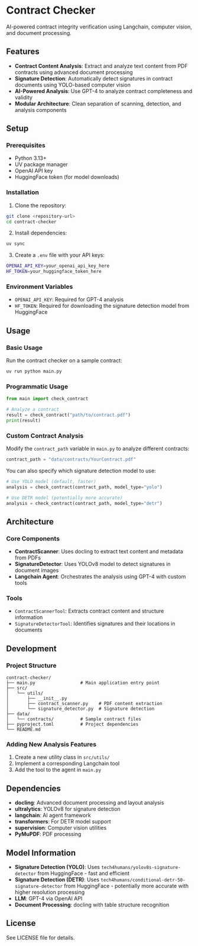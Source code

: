 # Contract Checker

AI-powered contract integrity verification using Langchain, computer vision, and document processing.

## Features

- **Contract Content Analysis**: Extract and analyze text content from PDF contracts using advanced document processing
- **Signature Detection**: Automatically detect signatures in contract documents using YOLO-based computer vision
- **AI-Powered Analysis**: Use GPT-4 to analyze contract completeness and validity
- **Modular Architecture**: Clean separation of scanning, detection, and analysis components

## Setup

### Prerequisites

- Python 3.13+
- UV package manager
- OpenAI API key
- HuggingFace token (for model downloads)

### Installation

1. Clone the repository:
```bash
git clone <repository-url>
cd contract-checker
```

2. Install dependencies:
```bash
uv sync
```

3. Create a `.env` file with your API keys:
```bash
OPENAI_API_KEY=your_openai_api_key_here
HF_TOKEN=your_huggingface_token_here
```

### Environment Variables

- `OPENAI_API_KEY`: Required for GPT-4 analysis
- `HF_TOKEN`: Required for downloading the signature detection model from HuggingFace

## Usage

### Basic Usage

Run the contract checker on a sample contract:

```bash
uv run python main.py
```

### Programmatic Usage

```python
from main import check_contract

# Analyze a contract
result = check_contract("path/to/contract.pdf")
print(result)
```

### Custom Contract Analysis

Modify the `contract_path` variable in `main.py` to analyze different contracts:

```python
contract_path = "data/contracts/YourContract.pdf"
```

You can also specify which signature detection model to use:

```python
# Use YOLO model (default, faster)
analysis = check_contract(contract_path, model_type="yolo")

# Use DETR model (potentially more accurate)
analysis = check_contract(contract_path, model_type="detr")
```

## Architecture

### Core Components

- **ContractScanner**: Uses docling to extract text content and metadata from PDFs
- **SignatureDetector**: Uses YOLOv8 model to detect signatures in document images
- **Langchain Agent**: Orchestrates the analysis using GPT-4 with custom tools

### Tools

- `ContractScannerTool`: Extracts contract content and structure information
- `SignatureDetectorTool`: Identifies signatures and their locations in documents

## Development

### Project Structure

```
contract-checker/
├── main.py                 # Main application entry point
├── src/
│   └── utils/
│       ├── __init__.py
│       ├── contract_scanner.py    # PDF content extraction
│       └── signature_detector.py  # Signature detection
├── data/
│   └── contracts/          # Sample contract files
├── pyproject.toml          # Project dependencies
└── README.md
```

### Adding New Analysis Features

1. Create a new utility class in `src/utils/`
2. Implement a corresponding Langchain tool
3. Add the tool to the agent in `main.py`

## Dependencies

- **docling**: Advanced document processing and layout analysis
- **ultralytics**: YOLOv8 for signature detection
- **langchain**: AI agent framework
- **transformers**: For DETR model support
- **supervision**: Computer vision utilities
- **PyMuPDF**: PDF processing

## Model Information

- **Signature Detection (YOLO)**: Uses `tech4humans/yolov8s-signature-detector` from HuggingFace - fast and efficient
- **Signature Detection (DETR)**: Uses `tech4humans/conditional-detr-50-signature-detector` from HuggingFace - potentially more accurate with higher resolution processing
- **LLM**: GPT-4 via OpenAI API
- **Document Processing**: docling with table structure recognition

## License

See LICENSE file for details.